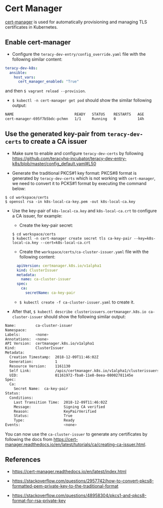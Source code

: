 # Cert Manager

[cert-manager][] is used for automatically provisioning and managing TLS certificates in Kubernetes.


## Enable cert-manager

- Configure the `teracy-dev-entry/config_override.yaml` file with the following similar content:


```yaml
teracy-dev-k8s:
  ansible:
    host_vars:
      cert_manager_enabled: "True"
```

  and then `$ vagrant reload --provision`.

- `$ kubectl -n cert-manager get pod` should show the similar following output:

```bash
NAME                            READY   STATUS    RESTARTS   AGE
cert-manager-695f7b5bdc-pchmn   1/1     Running   0          14h
```



## Use the generated key-pair from `teracy-dev-certs` to create a CA issuer

- Make sure to enable and configure `teracy-dev-certs` by following https://github.com/teracyhq-incubator/teracy-dev-entry-k8s/blob/master/config_default.yaml#L50

- Generate the traditional PKCS#1 key format: PKCS#8 format is generated by `teracy-dev-certs` which is
  not working with `cert-manager`, we need to convert it to PCKS#1 format by executing the command below:

```
$ cd workspace/certs
$ openssl rsa -in k8s-local-ca-key.pem -out k8s-local-ca.key
```

- Use the key-pair of `k8s-local-ca.key` and `k8s-local-ca.crt` to configure a CA issuer, for example:

  + Create the key-pair secret:

  ```
  $ cd workspace/certs
  $ kubectl -n cert-manager create secret tls ca-key-pair --key=k8s-local-ca.key --cert=k8s-local-ca.crt
  ```

  + Create the `workspace/certs/ca-cluster-issuer.yaml` file with the following content:

  ```yaml
    apiVersion: certmanager.k8s.io/v1alpha1
    kind: ClusterIssuer
    metadata:
      name: ca-cluster-issuer
    spec:
      ca:
        secretName: ca-key-pair
  ```

  + `$ kubectl create -f ca-cluster-issuer.yaml` to create it.

- After that, `$ kubectl describe clusterissuers.certmanager.k8s.io ca-cluster-issuer` should show
  the following similar output:

```bash
Name:         ca-cluster-issuer
Namespace:    
Labels:       <none>
Annotations:  <none>
API Version:  certmanager.k8s.io/v1alpha1
Kind:         ClusterIssuer
Metadata:
  Creation Timestamp:  2018-12-09T11:46:02Z
  Generation:          1
  Resource Version:    1161130
  Self Link:           /apis/certmanager.k8s.io/v1alpha1/clusterissuers/ca-cluster-issuer
  UID:                 01161972-fba8-11e8-8eea-08002781145e
Spec:
  Ca:
    Secret Name:  ca-key-pair
Status:
  Conditions:
    Last Transition Time:  2018-12-09T11:46:02Z
    Message:               Signing CA verified
    Reason:                KeyPairVerified
    Status:                True
    Type:                  Ready
Events:                    <none>
```

You can now use the `ca-cluster-issuer` to generate any certificates by following the docs from
https://cert-manager.readthedocs.io/en/latest/tutorials/ca/creating-ca-issuer.html.


## References

- https://cert-manager.readthedocs.io/en/latest/index.html

- https://stackoverflow.com/questions/2957742/how-to-convert-pkcs8-formatted-pem-private-key-to-the-traditional-format

- https://stackoverflow.com/questions/48958304/pkcs1-and-pkcs8-format-for-rsa-private-key


[cert-manager]: https://github.com/jetstack/cert-manager
